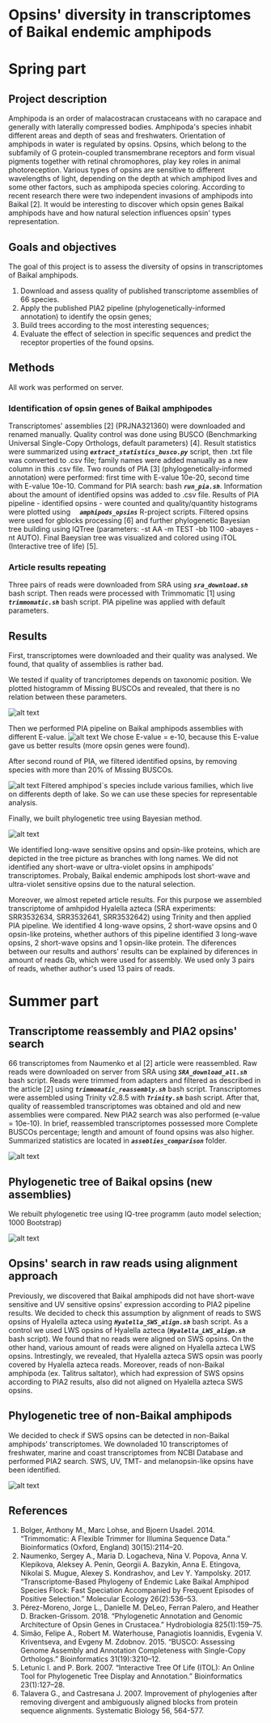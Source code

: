 # Opsins\' diversity in transcriptomes of Baikal endemic amphipods
# Spring part

## Project description

Amphipoda is an order of malacostracan crustaceans with no carapace and generally with laterally compressed bodies. Amphipoda\'s species inhabit different areas and depth of seas and freshwaters.
Orientation of amphipods in water is regulated by opsins. Opsins, which belong to the subfamily of G protein-coupled transmembrane receptors and form visual pigments together with retinal chromophores, play key roles in animal photoreception. Various types of opsins are sensitive to different wavelengths of light, depending on the depth at which amphipod lives and some other factors, such as amphipoda species coloring.
According to recent research there were two independent invasions of amphipods into Baikal \[2]. It would be interesting to discover which opsin genes Baikal amphipods have and how natural selection influences opsin' types representation. 

## Goals and objectives

The goal of this project is to assess the diversity of opsins in transcriptomes of Baikal amphipods.

1. Download and assess quality of published transcriptome assemblies of 66 species.
2. Apply the published PIA2 pipeline (phylogenetically-informed annotation) to identify the opsin genes;
3. Build trees according to the most interesting sequences;
4. Evaluate the effect of selection in specific sequences and predict the receptor properties of the found opsins.

## Methods

All work was performed on server.

### Identification of opsin genes of Baikal amphipodes
Transcriptomes' assemblies \[2] (PRJNA321360) were downloaded and renamed manually. Quality control was done using BUSCO (Benchmarking Universal Single-Copy Orthologs, default parameters) \[4]. Result statistics were summarized using ***`extract_statistics_busco.py`*** script, then .txt file was converted to .csv file; family names were added manually as a new column in this .csv file. Two rounds of PIA \[3] (phylogenetically-informed annotation) were performed: first time with E-value 10e-20, second time with E-value 10e-10. Command for PIA search: bash ***`run_pia.sh`***.
Information about the amount of identified opsins was added to .csv file.
Results of PIA pipeline - identified opsins - were counted and quality/quantity histograms were plotted using ***` 	amphipods_opsins`*** R-project scripts.
Filtered opsins were used for gblocks processing \[6] and further phylogenetic Bayesian tree building using IQTree (parameters: -st AA -m TEST -bb 1100 -abayes -nt AUTO). Final Baeysian tree was visualized and colored using iTOL (Interactive tree of life) \[5].

### Article results repeating
Three pairs of reads were downloaded from SRA using ***`sra_download.sh`*** bash script. Then reads were processed with Trimmomatic \[1] using ***`trimmomatic.sh`*** bash script. PIA pipeline was applied with default parameters.

## Results

First, transcriptomes were downloaded and their quality was analysed. We found, that quality of assemblies is rather bad.

We tested if quality of trancriptomes depends on taxonomic position. We plotted histogramm of Missing BUSCOs and revealed, that there is no relation between these parameters.

![alt text](https://github.com/AlenaKizenko/diversity_of_opsins_in_amphipods/blob/master/results/family_stats.jpg)


Then we performed PIA pipeline on Baikal amphipods assemblies with different E-value.
![alt text](https://github.com/AlenaKizenko/diversity_of_opsins_in_amphipods/blob/master/results/opsins_eValues.jpeg)
We chose E-value = e-10, because this E-value gave us better results (more opsin genes were found).

After second round of PIA, we filtered identified opsins, by removing species with more than 20% of Missing BUSCOs.

![alt text](https://github.com/AlenaKizenko/diversity_of_opsins_in_amphipods/blob/master/results/opsins_and_quality.jpeg)
Filtered amphipod\`s species include various families, which live on differents depth of lake. So we can use these species for representable analysis.


Finally, we built phylogenetic tree using Bayesian method.

![alt text](https://github.com/AlenaKizenko/diversity_of_opsins_in_amphipods/blob/master/results/bayes_tree_final.jpg)


We identified long-wave sensitive opsins and opsin-like proteins, which are depicted in the tree picture as branches with long names.
We did not identified any short-wave or ultra-violet opsins in amphipods' transcriptomes. Probaly, Baikal endemic amphipods lost short-wave and ultra-violet sensitive opsins due to the natural selection.

Moreover, we almost repeted article results. For this purpose we assembled transcriptome of amhpidod Hyalella azteca (SRA experiments: SRR3532634, SRR3532641, SRR3532642) using Trinity and then applied PIA pipeline. We identified 4 long-wave opsins, 2 short-wave opsins and 0 opsin-like proteins, whether authors of this pipeline identified 3 long-wave opsins, 2 short-wave opsins and 1 opsin-like protein. The diferences between our results and authors' results can be explained by diferences in amount of reads  Gb, which were used for assembly. We used only 3 pairs of reads, whether author's used 13 pairs of reads.

# Summer part

## Transcriptome reassembly and PIA2 opsins' search
66 transcriptomes from Naumenko et al \[2] article were reassembled. Raw reads were downloaded on server from SRA using ***`SRA_download_all.sh`*** bash script. Reads were trimmed from adapters and filtered as described in the article \[2] using ***`trimmomatic_reassembly.sh`*** bash script. Transcriptomes were assembled using Trinity v2.8.5 with ***`Trinity.sh`*** bash script. After that, quality of reassembled transcriptomes was obtained and old and new assemblies were compared. New PIA2 search was also performed (e-value = 10e-10). In brief, reassembled transcriptomes possessed more Complete BUSCOs percentage; length and amount of found opsins was also higher. Summarized statistics are located in  ***`asseblies_comparison`*** folder.

![alt text](https://github.com/AlenaKizenko/diversity_of_opsins_in_amphipods/blob/master/results/complete_buscos.jpg)

## Phylogenetic tree of Baikal opsins (new assemblies)

We rebuilt phylogenetic tree using IQ-tree programm (auto model selection; 1000 Bootstrap)

![alt text](https://github.com/AlenaKizenko/diversity_of_opsins_in_amphipods/blob/master/results/baikal_tree.jpg)

## Opsins' search in raw reads using alignment approach

Previously, we discovered that Baikal amphipods did not have short-wave sensitive and UV sensitive opsins' expression according to PIA2 pipeline results. We decided to check this assumption by alignment of reads to SWS opsins of Hyalella azteca using ***`Hyalella_SWS_align.sh`*** bash script. As a control we used LWS opsins of Hyalella azteca (***`Hyalella_LWS_align.sh`*** bash script).
We found that no reads were aligned on SWS opsins. On the other hand, various amount of reads were aligned on Hyalella azteca LWS opsins.
Intrestingly, we revealed, that Hyalella azteca SWS opsin was poorly covered by Hyalella azteca reads. Moreover, reads of non-Baikal amphipoda (ex. Talitrus saltator), which had expression of SWS opsins according to PIA2 results, also did not aligned on Hyalella azteca SWS opsins.

## Phylogenetic tree of non-Baikal amphipods

We decided to check if SWS opsins can be detected in non-Baikal amphipods' transcriptomes. We downoladed 10 transcriptomes of freshwater, marine and coast transcriptomes from NCBI Database and performed PIA2 search. SWS, UV, TMT- and melanopsin-like opsins have been identified.

![alt text](https://github.com/AlenaKizenko/diversity_of_opsins_in_amphipods/blob/master/results/non-Baikal_amphipods.jpg)


## References
1. Bolger, Anthony M., Marc Lohse, and Bjoern Usadel. 2014. “Trimmomatic: A Flexible Trimmer for Illumina Sequence Data.” Bioinformatics (Oxford, England) 30(15):2114–20.
2. Naumenko, Sergey A., Maria D. Logacheva, Nina V. Popova, Anna V. Klepikova, Aleksey A. Penin, Georgii A. Bazykin, Anna E. Etingova, Nikolai S. Mugue, Alexey S. Kondrashov, and Lev Y. Yampolsky. 2017. “Transcriptome-Based Phylogeny of Endemic Lake Baikal Amphipod Species Flock: Fast Speciation Accompanied by Frequent Episodes of Positive Selection.” Molecular Ecology 26(2):536–53.
3. Pérez-Moreno, Jorge L., Danielle M. DeLeo, Ferran Palero, and Heather D. Bracken-Grissom. 2018. “Phylogenetic Annotation and Genomic Architecture of Opsin Genes in Crustacea.” Hydrobiologia 825(1):159–75.
4. Simão, Felipe A., Robert M. Waterhouse, Panagiotis Ioannidis, Evgenia V. Kriventseva, and Evgeny M. Zdobnov. 2015. “BUSCO: Assessing Genome Assembly and Annotation Completeness with Single-Copy Orthologs.” Bioinformatics 31(19):3210–12.
5. Letunic I. and P. Bork. 2007. “Interactive Tree Of Life (ITOL): An Online Tool for Phylogenetic Tree Display and Annotation.” Bioinformatics 23(1):127–28.
6. Talavera G., and Castresana J. 2007. Improvement of phylogenies after removing divergent and ambiguously aligned blocks from protein sequence alignments. Systematic Biology 56, 564-577. 

